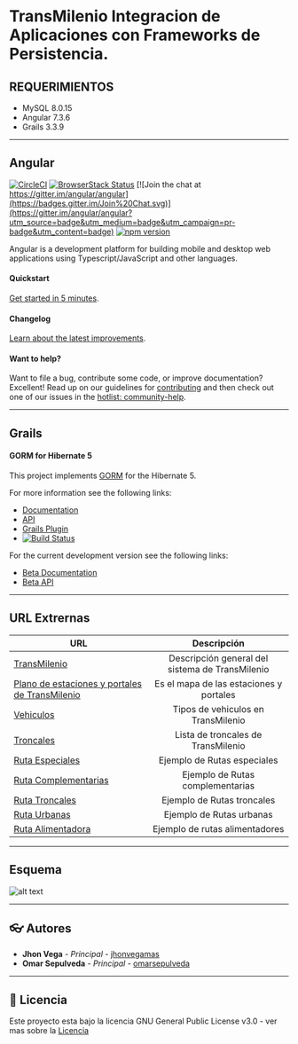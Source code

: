 # TransMilenio Integracion de Aplicaciones con Frameworks de Persistencia.

## REQUERIMIENTOS
  * MySQL 8.0.15
  * Angular 7.3.6  
  * Grails 3.3.9
  
***
## Angular

[![CircleCI](https://circleci.com/gh/angular/angular/tree/master.svg?style=shield)](https://circleci.com/gh/angular/workflows/angular/tree/master)
[![BrowserStack Status](https://www.browserstack.com/automate/badge.svg?badge_key=LzF3RzBVVGt6VWE2S0hHaC9uYllOZz09LS1BVjNTclBKV0x4eVRlcjA4QVY1M0N3PT0=--eb4ce8c8dc2c1c5b2b5352d473ee12a73ac20e06)](https://www.browserstack.com/automate/public-build/LzF3RzBVVGt6VWE2S0hHaC9uYllOZz09LS1BVjNTclBKV0x4eVRlcjA4QVY1M0N3PT0=--eb4ce8c8dc2c1c5b2b5352d473ee12a73ac20e06)
[![Join the chat at https://gitter.im/angular/angular](https://badges.gitter.im/Join%20Chat.svg)](https://gitter.im/angular/angular?utm_source=badge&utm_medium=badge&utm_campaign=pr-badge&utm_content=badge)
[![npm version](https://badge.fury.io/js/%40angular%2Fcore.svg)](https://www.npmjs.com/@angular/core)

Angular is a development platform for building mobile and desktop web applications using Typescript/JavaScript and other languages.

#### Quickstart

[Get started in 5 minutes][quickstart].

#### Changelog

[Learn about the latest improvements][changelog]. 

#### Want to help?

Want to file a bug, contribute some code, or improve documentation? Excellent! Read up on our
guidelines for [contributing][contributing] and then check out one of our issues in the [hotlist: community-help](https://github.com/angular/angular/labels/hotlist%3A%20community-help).

[browserstack]: https://www.browserstack.com/automate/public-build/LzF3RzBVVGt6VWE2S0hHaC9uYllOZz09LS1BVjNTclBKV0x4eVRlcjA4QVY1M0N3PT0=--eb4ce8c8dc2c1c5b2b5352d473ee12a73ac20e06
[contributing]: https://github.com/angular/angular/blob/master/CONTRIBUTING.md
[quickstart]: https://angular.io/guide/quickstart
[changelog]: https://github.com/angular/angular/blob/master/CHANGELOG.md
[ng]: https://angular.io

***
## Grails

#### GORM for Hibernate 5

This project implements [GORM](http://gorm.grails.org/latest/) for the Hibernate 5.

For more information see the following links:

* [Documentation](http://gorm.grails.org/latest/hibernate/manual)
* [API](http://gorm.grails.org/latest/hibernate/api)
* [Grails Plugin](https://grails.org/plugins.html#plugin/hibernate)
* [![Build Status](https://travis-ci.org/grails/gorm-hibernate5.svg?branch=master)](https://travis-ci.org/grails/gorm-hibernate5)

For the current development version see the following links:

* [Beta Documentation](http://gorm.grails.org/snapshot/hibernate/manual)
* [Beta API](http://gorm.grails.org/snapshot/hibernate/api)


***
## URL Extrernas
| URL | Descripción |
|-----|:-----------:|
|[TransMilenio](https://www.sitp.gov.co/Publicaciones/TransMilenio)|Descripción general del sistema de TransMilenio|
|[Plano de estaciones y portales de TransMilenio](https://www.sitp.gov.co/plano_de_estaciones_y_portales_de_transmilenio)| Es el mapa de las estaciones y portales|
|[Vehiculos](https://www.transmilenio.gov.co/publicaciones/146270/servicios_del_sitp/)|Tipos de vehiculos en TransMilenio|
|[Troncales](https://www.sitp.gov.co/loader.php?lServicio=Rutas&lTipo=busqueda&lFuncion=troncales)| Lista de troncales de TransMilenio|
|[Ruta Especiales](http://www.sitp.gov.co/Rutas/especiales/618_Pasquilla)| Ejemplo de Rutas especiales |
|[Ruta Complementarias](http://www.sitp.gov.co/Rutas/complementarias/132_retrepo_providencia_alta)| Ejemplo de Rutas complementarias |
|[Ruta Troncales](http://www.sitp.gov.co/Rutas/servicio_troncal/1_portal_eldorado_universidades)| Ejemplo de Rutas troncales |
|[Ruta Urbanas](http://www.sitp.gov.co/Rutas/urbanas/105_boit_bachu)| Ejemplo de Rutas urbanas |
|[Ruta Alimentadora](http://www.sitp.gov.co/Rutas/estacion_portal/14_Cortijo)| Ejemplo de rutas alimentadores |
***

## Esquema

![alt text][logo]

[logo]:https://github.com/omarsepulveda/Trasmilenio-Integracion-de-Aplicaciones-con-Frameworks-de-Persistencia/blob/master/TRANSMILENIO.svg "schema transmiletio"

***
## :eyeglasses: Autores

  * **Jhon Vega** - *Principal* - [jhonvegamas](https://github.com/jhonvegamas) 
  * **Omar Sepulveda** - *Principal* - [omarsepulveda](https://github.com/omarsepulveda) 
  
***
## :memo: Licencia

Este proyecto esta bajo la licencia GNU General Public License v3.0 - ver mas sobre la [Licencia](https://github.com/omarsepulveda/Trasmilenio-Integracion-de-Aplicaciones-con-Frameworks-de-Persistencia/blob/master/LICENSE)
